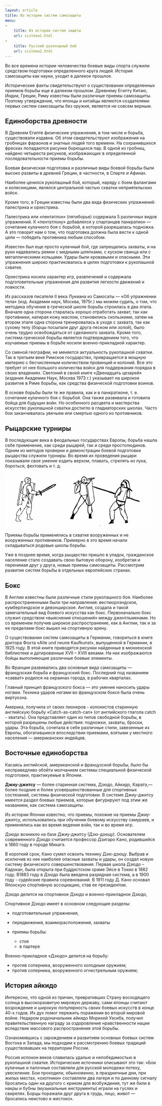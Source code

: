 ```yaml
---
layout: article
title: Из истории систем самозащиты
menu: 
- 
    title: Из истории систем защиты
    url: sistema1.html
-
    title: Русский рукопашный бой
    url: sistema2.html
---
```

 
Во все времена истории человечества боевые виды спорта служили средством подготовки определенного круга людей. История самозащиты как науки, уходит в далекое прошлое.

Исторические факты свидетельствуют о существовании определенных приемов борьбы еще в далеком прошлом. Древнему Египту Китаю, Индии, Греции, Риму известны были различные приемы самозащиты. Поэтому утверждение, что японцы и китайцы являются создателями первых систем самозащиты без оружия, является не совсем верным.

Единоборства древности
----------------------

В Древнем Египте физические упражнения, в том числе и борьба, существовали издавна. Об этом свидетельствуют изображения на гробницах фараонов и знатных людей того времени. На сохранившихся фресках попадаются рисунки борющихся пар. В одной из гробниц, найдено четыреста рисунков, изображающих в определенной последовательности приемы борьбы.

Боевая физическая подготовка и различные виды боевой борьбы были высоко развиты в древней Греции, в частности, в Спарте и Афинах.

Наиболее ценился рукопашный бой, который, наряду с боем фалангами и колесницами, являлся центральной частью схватки неприятельских войск.

Кроме того, в Греции известны были два вида физических упражнений: палестрика и орхестрика.

Палестрика или «пентатлон» (пятиборье) содержала 5 различных видов упражнений. К «пентатлону» добавлялся у спартанцев панкратион — сочетание кулачного боя с борьбой, в которой разрешалась подножка. А это говорит нам о том, что подготовка должна была вести к одной цели — победить противника любым способом.

Известен был еще просто кулачный бой, где запрещались захваты, и на руки надевались ремни с медными шляпками, с куском свинца или с металлическими кольцами. Удары были кровавыми и опасными. Эти упражнения широко практиковались в целях подготовки к рукопашной схватке.

Орхестрика носила характер игр, развлечений и содержала подготовительные упражнения для развития легкости движений и ловкости.

Из рассказов писателя II века Лукиана из Самосаты — «Об упражнении тела» (изд. Академии наук, Москва, 1975г.) мы можем судить, о том, что методика обучения в греческой школе борьбы строилась в два этапа. Вначале одна сторона старалась хорошо отработать захват, так как противники, натирая кожу маслом, становились скользкими, затем на втором этапе одна сторона тренировалась в уходе с захвата, так как сухому телу (борцы посыпали друг друга песком или золой), было очень трудно освобождаться от сделанного захвата. Кроме того, система греческой борьбы является подтверждением того, что изучаемые приемы в борьбе носили  военно-прикладной характер.

Со сменой географии, не меняется актуальность рукопашной схватки. Так в третьем веке Римское государство, превращается в мощную империю с бесчисленным количеством провинций и колоний. Все это требует от нее большого количества войск для поддержания порядка в своих владениях. Светоний в своей книге «Двенадцать цезарей» (издание Академии Наук, Москва 1973 г.) указывает на широкое развитие в Риме борьбы, как средства физической подготовки воинов.

В основе борьбы были те же правила, как и в панкратионе, т. е. сочетание кулачного боя с борьбой. Она также развивала и готовила бойца для будущих войн. Но особенного расцвета и мастерства искусство рукопашной схватки достигло в гладиаторских школах. Часто бои заканчивалась увечьем или смертью одного из противников.

Рыцарские турниры
-----------------

В последующие века в феодальных государствах Европы, борьба нашла себе применение, как среди рыцарей, так и среди 
простолюдинов.
Одним из методов проверки и демонстрации боевой подготовки рыцарства служили турниры. Во время их проведения рыцари показывали свое умение ездить верхом, плавать, стрелять из лука, бороться, фехтовать и т. д.

![Фехтование](image002.gif "Фехтование")
![Борьба на мечах](image004.gif "Борьба на мечах")

Приемы борьбы применялись в схватке вооруженных и не вооруженных противников. Примерно в это время начали складываться родовые школы борьбы.

Уже в позднее время, когда рыцарство пришло в упадок, гражданское население стало создавать свою бытовую оборону, изобретая и перенимая друг у друга, новые приемы самозащиты.
Рассмотрим развитие систем борьбы в отдельных европейских странах.

Бокс
----

В Англии известны были различные стили рукопашного боя. Наиболее распространенными были три направления: вестморлэндское, кумберлэндское и девонширское. Англия, создала и такой замечательный вид боевого искусства как бокс. Первоначально бокс служил средством «выяснения отношений» между джентльменами. Но со временем получив широкое распространение, как в Англии, так и за ее пределами бокс вышел на спортивную арену.

О существовании систем самозащиты в Германии, говориться в книге доктора Фохта «Alte und neune Kaufkunst», выпущенной в Германии, в 1925 году. В этой книге приводятся рисунки найденные в мюнхенской библиотеке и датированные XVII – XVIII веками. На них изображаются бойцы выполняющие различные боевые элементы. 

Во Франции развивались два основные вида самозащиты — французская борьба и французский бокс. Последний под названием «савват» родился на окраинах города, в рабочих кварталах.

Главный принцип французского бокса — это умение наносить удары ногами. Техника ударов ногами во французском боксе была очень виртуозна.

Америка, получила от своих пионеров - колонистов старинную английскую борьбу «Catch-as-catch-can» (от английского глагола catch - хватать). Она представляет один из типов свободной борьбы, в которой  разрешены любые действия: подножки, захваты, броски, удары. Эта борьба, сочетала в себе различные стили, завезенные из Европы, обогатившиеся впоследствии приемами, взятыми у местного населения — американских индейцев.


Восточные единоборства
-----------------------

Касаясь английской, американской и французской борьбы, было бы несправедливо обойти молчанием системы специальной физической подготовки, практикуемые в Японии.

**Джиу-джитсу** — более старинная система, Дзюдо, Айкидо, Каратэ,— более поздние и более усовершенствованные для спортивных состязаний, системы физической подготовки. В системе Джиу-джитсу имеется раздел боевых приемов, которые фигурируют под этим же названием, как система самозащиты.

Из истории Японии известно, что приемы, похожие на приемы Джиу-джитсу, использовались при обучении боевому искусству самураев, и применялись как во время ведения войн, так и во время игр.

Дзюдо возникло на базе Джиу-джитсу (Дзю-дзюцу). Основателем современного Дзюдо считается профессор Дзигаро Кано, родившийся в 1860 году в городе Микагэ.

В короткий срок, Кано сумел освоить технику Дзю-дзюцу. Выбрав и исключив из нее наиболее опасные захваты и удары, он создал новую систему физического совершенствования.
Первая школа Дзюдо – Кадокан, была открыта при буддистском храме Эйсе в Токио в 1882 году. В1883 году в Дзюдо была введена разрядная система, а в 1900 году -  судейские правила соревнований.  В 1911 году Д. Кано основал Японскую спортивную ассоциацию, став ее президентом.

Дзюдо делится на спортивное Дзюдо и военно-прикладное Дзюдо,

Спортивное Дзюдо имеет в основном следующие разделы:

* подготовительные упражнения,
* передвижения, взаиморасположения, захваты
* приемы борьбы:

    * стоя
    * в партере

Военно-прикладное «Дзюдо» делится на борьбу:

* против соперника, вооруженного холодным оружием;
* против соперника, вооруженного огнестрельным оружием;

История айкидо
--------------

Интересно, что одной из причин, превративших Страну восходящего солнца в высокоразвитую мировую державу, сами японцы считают возрождение и широкую популярность своих боевых искусств в конце 40-х годов. Их дух помог пережить поражения во второй мировой войне. Недаром родоначальник айкидо Морихей Уэсиба, получил правительственную награду за оздоровление нравственности нации вследствие массового распространения этой борьбы.

Ознакомившись с зарождением и развитием основных боевых систем Востока и Запада, мы подходим к рассмотрению боевых традиций существовавших на территории России.

Россия испокон веков славилась удалью и непобедимостью в рукопашной схватке. Исторические источники описывают это так: «Бои кулачные и палочные составляли для русской молодежи потеху, увеселение. Бои проходили, обыкновенно, в праздничные дни, при жилых местах, «охотники» составляли два лагеря и по данному сигналу бросались один на другого с криком для возбуждения, тут же били в накры и бубны (музыкальные инструменты) играли на гуслях и свирелях. Борцы поражали друг друга в грудь, лицо, живот — бросались неистово и жестоко».